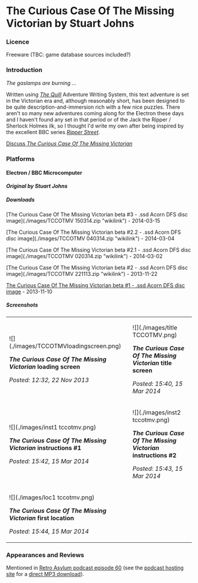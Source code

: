 # The Curious Case Of The Missing Victorian by Stuart Johns

### Licence

Freeware (TBC: game database sources included?)

### Introduction

_The gaslamps are burning ..._

Written using _[The Quill](wikipedia:The_Quill "wikilink")_ Adventure Writing System, this text adventure is set in the Victorian era and, although reasonably short, has been designed to be quite description-and-immersion rich with a few nice puzzles. There aren't so many new adventures coming along for the Electron these days and I haven't found any set in that period or of the Jack the Ripper / Sherlock Holmes ilk, so I thought I'd write my own after being inspired by the excellent BBC series _[Ripper Street](wikipedia:Ripper_Street "wikilink")_.

[Discuss _The Curious Case Of The Missing Victorian_](http://www.retrosoftware.co.uk/forum/viewforum.php?f=99)

### Platforms

#### Electron / BBC Microcomputer

**_Original by Stuart Johns_**

##### Downloads

[The Curious Case Of The Missing Victorian beta \#3 - .ssd Acorn DFS disc image](./images/TCCOTMV 150314.zip "wikilink") - 2014-03-15

[The Curious Case Of The Missing Victorian beta \#2.2 - .ssd Acorn DFS disc image](./images/TCCOTMV 040314.zip "wikilink") - 2014-03-04

[The Curious Case Of The Missing Victorian beta \#2.1 - .ssd Acorn DFS disc image](./images/TCCOTMV 020314.zip "wikilink") - 2014-03-02

[The Curious Case Of The Missing Victorian beta \#2 - .ssd Acorn DFS disc image](./images/TCCOTMV 221113.zip "wikilink") - 2013-11-22

[The Curious Case Of The Missing Victorian beta \#1 - .ssd Acorn DFS disc image](./images/TCCOTMV.zip "wikilink") - 2013-11-10

##### Screenshots

<table>

<tbody>

<tr class="odd">

<td><p>![](./images/TCCOTMVloadingscreen.png)

<strong><em>The Curious Case Of The Missing Victorian</em> loading screen</strong><br />

<em>Posted: 12:32, 22 Nov 2013</em></p></td>

<td><p>![](./images/title TCCOTMV.png)

<strong><em>The Curious Case Of The Missing Victorian</em> title screen</strong><br />

<em>Posted: 15:40, 15 Mar 2014</em></p></td>

</tr>

<tr class="even">

<td><p>![](./images/inst1 tccotmv.png)

<strong><em>The Curious Case Of The Missing Victorian</em> instructions #1</strong><br />

<em>Posted: 15:42, 15 Mar 2014</em></p></td>

<td><p>![](./images/inst2 tccotmv.png)

<strong><em>The Curious Case Of The Missing Victorian</em> instructions #2</strong><br />

<em>Posted: 15:43, 15 Mar 2014</em></p></td>

</tr>

<tr class="odd">

<td><p>![](./images/loc1 tccotmv.png)

<strong><em>The Curious Case Of The Missing Victorian</em> first location</strong><br />

<em>Posted: 15:44, 15 Mar 2014</em></p></td>

</tr>

</tbody>

</table>

### Appearances and Reviews

Mentioned in [Retro Asylum podcast episode 60](http://retroasylum.com/ep-60-electron-games-of-my-youth/) (see the [podcast hosting site](http://retroasylum.podomatic.com/entry/2013-11-29T01_09_54-08_00) for a [direct MP3 download](http://retroasylum.podomatic.com/enclosure/2013-11-29T01_09_54-08_00.mp3)).
